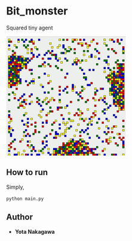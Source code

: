 # Bit_monster

Squared tiny agent

![result](https://github.com/nkgwer/bit_monster/blob/master/demo.gif?raw=true)


## How to run

Simply, 


```
python main.py
```



## Author

* **Yota Nakagawa** 



